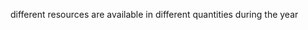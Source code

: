 <!-- .slide: data-transition="slide" -->

different resources are available in different quantities during the year